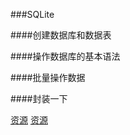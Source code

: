 ###SQLite

####创建数据库和数据表

####操作数据库的基本语法

####批量操作数据

####封装一下

[资源](http://blog.csdn.net/linglongxin24/article/details/53230842)
[资源](https://juejin.im/post/5a055a9d5188251c114016c2)
